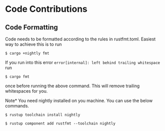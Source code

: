 # Code Contributions
## Code Formatting
Code needs to be formatted according to the rules in rustfmt.toml. Easiest way to achieve this is to run


```$ cargo +nightly fmt```

If you run into this error ```error[internal]: left behind trailing whitespace ``` run 

```$ cargo fmt``` 

once before running the above command. This will remove trailing whitespaces
for you.

Note* You need nightly installed on you machine. 
You can use the below commands.


```$ rustup toolchain install nightly```


```$ rustup component add rustfmt --toolchain nightly ```
